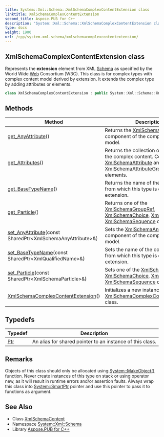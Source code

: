 ```yaml
---
title: System::Xml::Schema::XmlSchemaComplexContentExtension class
linktitle: XmlSchemaComplexContentExtension
second_title: Aspose.PUB for C++
description: 'System::Xml::Schema::XmlSchemaComplexContentExtension class. Represents the extension element from XML Schema as specified by the World Wide Web Consortium (W3C). This class is for complex types with complex content model derived by extension. It extends the complex type by adding attributes or elements in C++.'
type: docs
weight: 1900
url: /cpp/system.xml.schema/xmlschemacomplexcontentextension/
---
```

## XmlSchemaComplexContentExtension class


Represents the **extension** element from XML [Schema](../) as specified by the World Wide [Web](../../system.web/) Consortium (W3C). This class is for complex types with complex content model derived by extension. It extends the complex type by adding attributes or elements.

```cpp
class XmlSchemaComplexContentExtension : public System::Xml::Schema::XmlSchemaContent
```

## Methods

| Method | Description |
| --- | --- |
| [get_AnyAttribute](./get_anyattribute/)() | Returns the [XmlSchemaAnyAttribute](../xmlschemaanyattribute/) component of the complex content model. |
| [get_Attributes](./get_attributes/)() | Returns the collection of attributes for the complex content. Contains [XmlSchemaAttribute](../xmlschemaattribute/) and [XmlSchemaAttributeGroupRef](../xmlschemaattributegroupref/) elements. |
| [get_BaseTypeName](./get_basetypename/)() | Returns the name of the complex type from which this type is derived by extension. |
| [get_Particle](./get_particle/)() | Returns one of the [XmlSchemaGroupRef](../xmlschemagroupref/), [XmlSchemaChoice](../xmlschemachoice/), [XmlSchemaAll](../xmlschemaall/), or [XmlSchemaSequence](../xmlschemasequence/) classes. |
| [set_AnyAttribute](./set_anyattribute/)(const SharedPtr\<XmlSchemaAnyAttribute\>\&) | Sets the [XmlSchemaAnyAttribute](../xmlschemaanyattribute/) component of the complex content model. |
| [set_BaseTypeName](./set_basetypename/)(const SharedPtr\<XmlQualifiedName\>\&) | Sets the name of the complex type from which this type is derived by extension. |
| [set_Particle](./set_particle/)(const SharedPtr\<XmlSchemaParticle\>\&) | Sets one of the [XmlSchemaGroupRef](../xmlschemagroupref/), [XmlSchemaChoice](../xmlschemachoice/), [XmlSchemaAll](../xmlschemaall/), or [XmlSchemaSequence](../xmlschemasequence/) classes. |
| [XmlSchemaComplexContentExtension](./xmlschemacomplexcontentextension/)() | Initializes a new instance of the [XmlSchemaComplexContentExtension](./) class. |
## Typedefs

| Typedef | Description |
| --- | --- |
| [Ptr](./ptr/) | An alias for shared pointer to an instance of this class. |
## Remarks



Objects of this class should only be allocated using [System::MakeObject()](../../system/makeobject/) function. Never create instances of this type on stack or using operator new, as it will result in runtime errors and/or assertion faults. Always wrap this class into [System::SmartPtr](../../system/smartptr/) pointer and use this pointer to pass it to functions as argument. 

## See Also

* Class [XmlSchemaContent](../xmlschemacontent/)
* Namespace [System::Xml::Schema](../)
* Library [Aspose.PUB for C++](../../)
